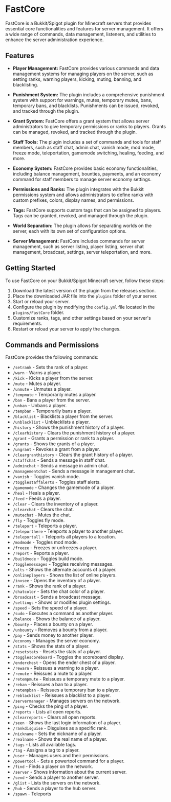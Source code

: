 # FastCore

FastCore is a Bukkit/Spigot plugin for Minecraft servers that provides essential core functionalities and features for server management. It offers a wide range of commands, data management, listeners, and utilities to enhance the server administration experience.

## Features

- **Player Management:** FastCore provides various commands and data management systems for managing players on the server, such as setting ranks, warning players, kicking, muting, banning, and blacklisting.

- **Punishment System:** The plugin includes a comprehensive punishment system with support for warnings, mutes, temporary mutes, bans, temporary bans, and blacklists. Punishments can be issued, revoked, and tracked through the plugin.

- **Grant System:** FastCore offers a grant system that allows server administrators to give temporary permissions or ranks to players. Grants can be managed, revoked, and tracked through the plugin.

- **Staff Tools:** The plugin includes a set of commands and tools for staff members, such as staff chat, admin chat, vanish mode, mod mode, freeze mode, teleportation, gamemode switching, healing, feeding, and more.

- **Economy System:** FastCore provides basic economy functionalities, including balance management, bounties, payments, and an economy command for staff members to manage server economy settings.

- **Permissions and Ranks:** The plugin integrates with the Bukkit permissions system and allows administrators to define ranks with custom prefixes, colors, display names, and permissions.

- **Tags:** FastCore supports custom tags that can be assigned to players. Tags can be granted, revoked, and managed through the plugin.

- **World Separation:** The plugin allows for separating worlds on the server, each with its own set of configuration options.

- **Server Management:** FastCore includes commands for server management, such as server listing, player listing, server chat management, broadcast, settings, server teleportation, and more.

## Getting Started

To use FastCore on your Bukkit/Spigot Minecraft server, follow these steps:

1. Download the latest version of the plugin from the releases section.
2. Place the downloaded JAR file into the `plugins` folder of your server.
3. Start or reload your server.
4. Configure the plugin by modifying the `config.yml` file located in the `plugins/FastCore` folder.
5. Customize ranks, tags, and other settings based on your server's requirements.
6. Restart or reload your server to apply the changes.

## Commands and Permissions

FastCore provides the following commands:

- `/setrank` - Sets the rank of a player.
- `/warn` - Warns a player.
- `/kick` - Kicks a player from the server.
- `/mute` - Mutes a player.
- `/unmute` - Unmutes a player.
- `/tempmute` - Temporarily mutes a player.
- `/ban` - Bans a player from the server.
- `/unban` - Unbans a player.
- `/tempban` - Temporarily bans a player.
- `/blacklist` - Blacklists a player from the server.
- `/unblacklist` - Unblacklists a player.
- `/history` - Shows the punishment history of a player.
- `/clearhistory` - Clears the punishment history of a player.
- `/grant` - Grants a permission or rank to a player.
- `/grants` - Shows the grants of a player.
- `/ungrant` - Revokes a grant from a player.
- `/cleargranthistory` - Clears the grant history of a player.
- `/staffchat` - Sends a message in staff chat.
- `/adminchat` - Sends a message in admin chat.
- `/managementchat` - Sends a message in management chat.
- `/vanish` - Toggles vanish mode.
- `/togglestaffalerts` - Toggles staff alerts.
- `/gamemode` - Changes the gamemode of a player.
- `/heal` - Heals a player.
- `/feed` - Feeds a player.
- `/clear` - Clears the inventory of a player.
- `/clearchat` - Clears the chat.
- `/mutechat` - Mutes the chat.
- `/fly` - Toggles fly mode.
- `/teleport` - Teleports a player.
- `/teleporthere` - Teleports a player to another player.
- `/teleportall` - Teleports all players to a location.
- `/modmode` - Toggles mod mode.
- `/freeze` - Freezes or unfreezes a player.
- `/report` - Reports a player.
- `/buildmode` - Toggles build mode.
- `/togglemessages` - Toggles receiving messages.
- `/alts` - Shows the alternate accounts of a player.
- `/onlineplayers` - Shows the list of online players.
- `/invsee` - Opens the inventory of a player.
- `/rank` - Shows the rank of a player.
- `/chatcolor` - Sets the chat color of a player.
- `/broadcast` - Sends a broadcast message.
- `/settings` - Shows or modifies plugin settings.
- `/speed` - Sets the speed of a player.
- `/sudo` - Executes a command as another player.
- `/balance` - Shows the balance of a player.
- `/bounty` - Places a bounty on a player.
- `/unbounty` - Removes a bounty from a player.
- `/pay` - Sends money to another player.
- `/economy` - Manages the server economy.
- `/stats` - Shows the stats of a player.
- `/resetstats` - Resets the stats of a player.
- `/togglescoreboard` - Toggles the scoreboard display.
- `/enderchest` - Opens the ender chest of a player.
- `/rewarn` - Reissues a warning to a player.
- `/remute` - Reissues a mute to a player.
- `/retempmute` - Reissues a temporary mute to a player.
- `/reban` - Reissues a ban to a player.
- `/retempban` - Reissues a temporary ban to a player.
- `/reblacklist` - Reissues a blacklist to a player.
- `/servermanager` - Manages servers on the network.
- `/ping` - Checks the ping of a player.
- `/reports` - Lists all open reports.
- `/clearreports` - Clears all open reports.
- `/seen` - Shows the last login information of a player.
- `/rankdisguise` - Disguises as a specific rank.
- `/nickname` - Sets the nickname of a player.
- `/realname` - Shows the real name of a player.
- `/tags` - Lists all available tags.
- `/tag` - Assigns a tag to a player.
- `/user` - Manages users and their permissions.
- `/powertool` - Sets a powertool command for a player.
- `/find` - Finds a player on the network.
- `/server` - Shows information about the current server.
- `/send` - Sends a player to another server.
- `/glist` - Lists the servers on the network.
- `/hub` - Sends a player to the hub server.
- `/spawn` - Teleports
